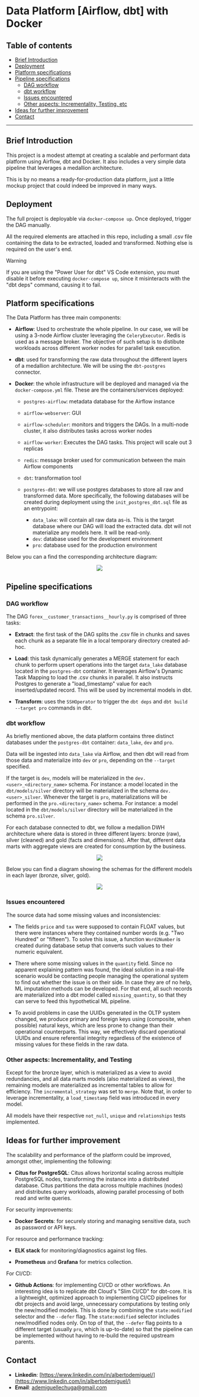 # Data Platform [Airflow, dbt] with Docker

## Table of contents

* [Brief Introduction](https://github.com/demiguel122/data_platform_with_docker?tab=readme-ov-file#brief-introduction)
* [Deployment](https://github.com/demiguel122/data_platform_with_docker?tab=readme-ov-file#deployment)
* [Platform specifications](https://github.com/demiguel122/data_platform_with_docker?tab=readme-ov-file#platform-specifications)
* [Pipeline specifications](https://github.com/demiguel122/data_platform_with_docker?tab=readme-ov-file#pipeline-specifications)
  * [DAG workflow](https://github.com/demiguel122/data_platform_with_docker?tab=readme-ov-file#dag-workflow)
  * [dbt workflow](https://github.com/demiguel122/data_platform_with_docker?tab=readme-ov-file#dbt-workflow)
  * [Issues encountered](https://github.com/demiguel122/data_platform_with_docker?tab=readme-ov-file#issues-encountered)
  * [Other aspects: Incrementality, Testing, etc](https://github.com/demiguel122/data_platform_with_docker?tab=readme-ov-file#other-aspects-incrementality-and-testing)
* [Ideas for further improvement](https://github.com/demiguel122/data_platform_with_docker?tab=readme-ov-file#ideas-for-further-improvement)
* [Contact](https://github.com/demiguel122/data_platform_with_docker?tab=readme-ov-file#contact)
  
-------------------

## Brief Introduction

This project is a modest attempt at creating a scalable and performant data platform using Airflow, dbt and Docker. It also includes a very simple data pipeline that leverages a medallion architecture. 

This is by no means a ready-for-production data platform, just a little mockup project that could indeed be improved in many ways.

## Deployment

The full project is deployable via `docker-compose up`. Once deployed, trigger the DAG manually.

All the required elements are attached in this repo, including a small .csv file containing the data to be extracted, loaded and transformed. Nothing else is required on the user's end.

> [!WARNING]
> If you are using the "Power User for dbt" VS Code extension, you must disable it before executing `docker-compose up`, since it misinteracts with the "dbt deps" command, causing it to fail.

## Platform specifications

The Data Platform has three main components:

- **Airflow**: Used to orchestrate the whole pipeline. In our case, we will be using a 3-node Airflow cluster leveraging the `CeleryExecutor`. Redis is used as a message broker. The objective of such setup is to distibute workloads across different worker nodes for parallel task execution.
    
- **dbt**: used for transforming the raw data throughout the different layers of a medallion architecture. We will be using the `dbt-postgres` connector.

-  **Docker**: the whole infrastructure will be deployed and managed via the `docker-compose.yml` file. These are the containers/services deployed:

    - `postgres-airflow`: metadata database for the Airflow instance
    - `airflow-webserver`: GUI
    - `airflow-scheduler`: monitors and triggers the DAGs. In a multi-node cluster, it also distributes tasks across worker nodes
    - `airflow-worker`: Executes the DAG tasks. This project will scale out 3 replicas
    - `redis`: message broker used for communication between the main Airflow components
    - `dbt`: transformation tool
    - `postgres-dbt`: we will use postgres databases to store all raw and transformed data. More specifically, the following databases will be created during deployment using the `init_postgres_dbt.sql` file as an entrypoint:
      
      - `data_lake`: will contain all raw data as-is. This is the target database where our DAG will load the extracted data. dbt will not materialize any models here. It will be read-only.
      - `dev`: database used for the development environment
      - `pro`: database used for the production environment
      
Below you can a find the corresponding architecture diagram:

<p align="center">
  <img src="https://github.com/user-attachments/assets/5a7efeb1-572c-4b46-af96-15296e211612">
</p>

## Pipeline specifications

### DAG workflow

The DAG `forex__customer_transactions__hourly.py` is comprised of three tasks:
  
  - **Extract**: the first task of the DAG splits the .csv file in chunks and saves each chunk as a separate file in a local temporary directory created ad-hoc.
 
  - **Load**: this task dynamically generates a MERGE statement for each chunk to perform upsert operations into the target `data_lake` database located in the `postgres-dbt` container. It leverages Airflow's Dynamic Task Mapping to load the .csv chunks in parallel. It also instructs Postgres to generate a "load_timestamp" value for each inserted/updated record. This will be used by incremental models in dbt.
 
  - **Transform**: uses the `SSHOperator` to trigger the `dbt deps` and `dbt build --target pro` commands in dbt.

### dbt workflow

As briefly mentioned above, the data platform contains three distinct databases under the `postgres-dbt` container: `data_lake`, `dev` and `pro`. 

Data will be ingested into `data_lake` via Airflow, and then dbt will read from those data and materialize into `dev` or `pro`, depending on the `--target` specified. 

If the target is `dev`, models will be materialized in the `dev.<user>_<directory_name>` schema. For instance: a model located in the `dbt/models/silver` directory will be materialized in the schema `dev.<user>_silver`. Whenever the target is `pro`, materializations will be performed in the `pro.<directory_name>` schema. For instance: a model located in the `dbt/models/silver` directory will be materialized in the schema `pro.silver`.

For each database connected to dbt, we follow a medallion DWH architecture where data is stored in three different layers: bronze (raw), silver (cleaned) and gold (facts and dimensions). After that, different data marts with aggregate views are created for consumption by the business.

<p align="center">
  <img src="https://github.com/user-attachments/assets/306a98a3-a796-4a39-be7d-504c6a92c4c1">
</p>

Below you can find a diagram showing the schemas for the different models in each layer (bronze, silver, gold).

<p align="center">
  <img src="https://github.com/user-attachments/assets/661da6c4-01d8-49dc-8859-6224e4d32331">
</p>

### Issues encountered

The source data had some missing values and inconsistencies:

- The fields `price` and `tax` were supposed to contain FLOAT values, but there were instances where they contained number words (e.g. "Two Hundred" or "fifteen"). To solve this issue, a function `Word2Number` is created during database setup that converts such values to their numeric equivalent.

- There where some missing values in the `quantity` field. Since no apparent explaining pattern was found, the ideal solution in a real-life scenario would be contacting people managing the operational system to find out whether the issue is on their side. In case they are of no help, ML imputation methods can be developed. For that end, all such records are materialized into a dbt model called `missing_quantity`, so that they can serve to feed this hypothetical ML pipeline.

-  To avoid problems in case the UUIDs generated in the OLTP system changed, we produce primary and foreign keys using (composite, when possible) natural keys, which are less prone to change than their operational counterparts. This way, we effectively discard operational UUIDs and ensure referential integrity regardless of the existence of missing values for these fields in the raw data.

### Other aspects: Incrementality, and Testing

Except for the bronze layer, which is materialized as a view to avoid redundancies, and all data marts models (also materialized as views), the remaining models are materialized as incremental tables to allow for efficiency. The `incremental_strategy` was set to `merge`. Note that, in order to leverage incrementality, a `load_timestamp` field was introduced in every model.

All models have their respective `not_null`, `unique` and `relationships` tests implemented.

## Ideas for further improvement

The scalability and performance of the platform could be improved, amongst other, implementing the following: 

- **Citus for PostgreSQL**: Citus allows horizontal scaling across multiple PostgreSQL nodes, transforming the instance into a distributed database. Citus partitions the data across multiple machines (nodes) and distributes query workloads, allowing parallel processing of both read and write queries.

For security improvements:

-  **Docker Secrets**: for securely storing and managing sensitive data, such as password or API keys.

For resource and performance tracking:

- **ELK stack** for monitoring/diagnostics against log files.

- **Prometheus** and **Grafana** for metrics collection.

For CI/CD:

- **Github Actions**: for implementing CI/CD or other workflows. An interesting idea is to replicate dbt Cloud's "Slim CI/CD" for dbt-core. It is a lightweight, optimized approach to implementing CI/CD pipelines for dbt projects and avoid large, unnecessary computations by testing only the new/modified models. This is done by combining the `state:modified` selector and the `--defer` flag. The `state:modified` selector includes new/modified nodes only. On top of that, the `--defer` flag points to a different target (usually `pro`, which is up-to-date) so that the pipeline can be implemented without having to re-build the required upstream parents.

## Contact

- **Linkedin**: [https://www.linkedin.com/in/albertodemiguel/](https://www.linkedin.com/in/albertodemiguel/)
- **Email**: [ademiguellechuga@gmail.com](ademiguellechuga@gmail.com)
